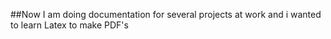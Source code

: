 ##Now I am doing documentation for several projects at work and i wanted to learn Latex to make PDF's
